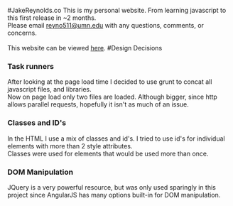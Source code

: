 #JakeReynolds.co
This is my personal website.  From learning javascript to this first release in ~2 months.<br>
Please email reyno511@umn.edu with any questions, comments, or concerns.<br><br>
This website can be viewed <a href='http://jacobreynolds.github.io/MyAngularWebsite'>here</a>.
#Design Decisions
<h3>Task runners</h3>
After looking at the page load time I decided to use grunt to concat all javascript files, and libraries.<br>
Now on page load only two files are loaded.  Although bigger, since http allows parallel requests, hopefully it isn't as much of an issue.
<h3>Classes and ID's</h3>
In the HTML I use a mix of classes and id's.  I tried to use id's for individual elements with more than 2 style attributes.<br>
Classes were used for elements that would be used more than once.
<h3>DOM Manipulation</h3>
JQuery is a very powerful resource, but was only used sparingly in this project since AngularJS has many options built-in for DOM manipulation.

